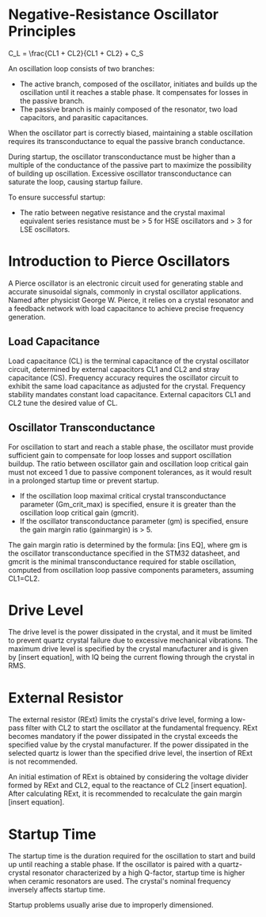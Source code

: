 # Negative-Resistance Oscillator Principles
C_L = \frac{CL1 + CL2}{CL1 + CL2} + C_S

An oscillation loop consists of two branches:

- The active branch, composed of the oscillator, initiates and builds up the oscillation until it reaches a stable phase. It compensates for losses in the passive branch.
- The passive branch is mainly composed of the resonator, two load capacitors, and parasitic capacitances.

When the oscillator part is correctly biased, maintaining a stable oscillation requires its transconductance to equal the passive branch conductance.

During startup, the oscillator transconductance must be higher than a multiple of the conductance of the passive part to maximize the possibility of building up oscillation. Excessive oscillator transconductance can saturate the loop, causing startup failure.

To ensure successful startup:
- The ratio between negative resistance and the crystal maximal equivalent series resistance must be > 5 for HSE oscillators and > 3 for LSE oscillators.

# Introduction to Pierce Oscillators

A Pierce oscillator is an electronic circuit used for generating stable and accurate sinusoidal signals, commonly in crystal oscillator applications. Named after physicist George W. Pierce, it relies on a crystal resonator and a feedback network with load capacitance to achieve precise frequency generation. 
## Load Capacitance

Load capacitance (CL) is the terminal capacitance of the crystal oscillator circuit, determined by external capacitors CL1 and CL2 and stray capacitance (CS). Frequency accuracy requires the oscillator circuit to exhibit the same load capacitance as adjusted for the crystal. Frequency stability mandates constant load capacitance. External capacitors CL1 and CL2 tune the desired value of CL.

## Oscillator Transconductance

For oscillation to start and reach a stable phase, the oscillator must provide sufficient gain to compensate for loop losses and support oscillation buildup. The ratio between oscillator gain and oscillation loop critical gain must not exceed 1 due to passive component tolerances, as it would result in a prolonged startup time or prevent startup.

- If the oscillation loop maximal critical crystal transconductance parameter (Gm_crit_max) is specified, ensure it is greater than the oscillation loop critical gain (gmcrit).
- If the oscillator transconductance parameter (gm) is specified, ensure the gain margin ratio (gainmargin) is > 5.

The gain margin ratio is determined by the formula: [ins EQ], where gm is the oscillator transconductance specified in the STM32 datasheet, and gmcrit is the minimal transconductance required for stable oscillation, computed from oscillation loop passive components parameters, assuming CL1=CL2.

# Drive Level

The drive level is the power dissipated in the crystal, and it must be limited to prevent quartz crystal failure due to excessive mechanical vibrations. The maximum drive level is specified by the crystal manufacturer and is given by [insert equation], with IQ being the current flowing through the crystal in RMS.

# External Resistor

The external resistor (RExt) limits the crystal's drive level, forming a low-pass filter with CL2 to start the oscillator at the fundamental frequency. RExt becomes mandatory if the power dissipated in the crystal exceeds the specified value by the crystal manufacturer. If the power dissipated in the selected quartz is lower than the specified drive level, the insertion of RExt is not recommended.

An initial estimation of RExt is obtained by considering the voltage divider formed by RExt and CL2, equal to the reactance of CL2 [insert equation]. After calculating RExt, it is recommended to recalculate the gain margin [insert equation].

# Startup Time

The startup time is the duration required for the oscillation to start and build up until reaching a stable phase. If the oscillator is paired with a quartz-crystal resonator characterized by a high Q-factor, startup time is higher when ceramic resonators are used. The crystal's nominal frequency inversely affects startup time.

Startup problems usually arise due to improperly dimensioned.
